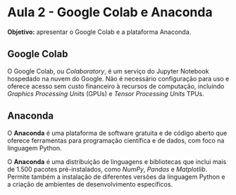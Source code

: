 
# Aula 2 - Google Colab e Anaconda

**Objetivo:** apresentar o Google Colab e a plataforma Anaconda.

## Google Colab

O Google Colab, ou *Colaboratory*, é um serviço do Jupyter Notebook hospedado na nuvem do Google. Não é necessário configuração para uso e oferece acesso sem custo financeiro à recursos de computação, incluindo *Graphics Processing Units* (GPUs) e *Tensor Processing Units* TPUs.

## Anaconda

O **Anaconda** é uma plataforma de software gratuita e de código aberto que oferece ferramentas para programação científica e de dados, com foco na linguagem Python.

O **Anaconda** é uma distribuição de linguagens e bibliotecas que inclui mais de 1.500 pacotes pré-instalados, como *NumPy*, *Pandas* e *Matplotlib*. Permite também a instalação de diferentes versões da linguagem Python e a criação de ambientes de desenvolvimento específicos.

